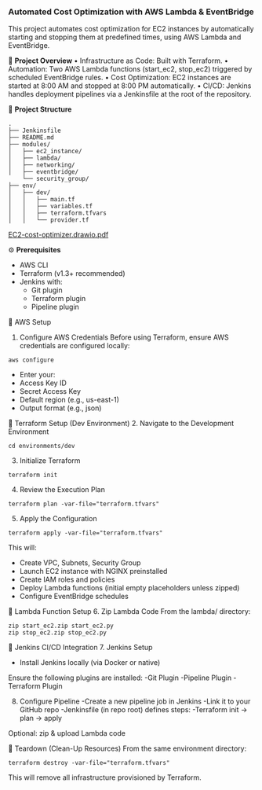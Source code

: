 ### Automated Cost Optimization with AWS Lambda & EventBridge

This project automates cost optimization for EC2 instances by automatically starting and stopping them at predefined times, using AWS Lambda and EventBridge.

🚀 **Project Overview**
• Infrastructure as Code: Built with Terraform.
• Automation: Two AWS Lambda functions (start_ec2, stop_ec2) triggered by scheduled EventBridge rules.
• Cost Optimization: EC2 instances are started at 8:00 AM and stopped at 8:00 PM automatically.
• CI/CD: Jenkins handles deployment pipelines via a Jenkinsfile at the root of the repository.

📁 **Project Structure**
```
.
├── Jenkinsfile
├── README.md
├── modules/
│   ├── ec2_instance/
│   ├── lambda/
│   ├── networking/
│   ├── eventbridge/
    └── security_group/
├── env/
│   ├── dev/
│   │   ├── main.tf
│   │   ├── variables.tf
│   │   ├── terraform.tfvars
│   │   └── provider.tf

```
[EC2-cost-optimizer.drawio.pdf](https://github.com/user-attachments/files/20153846/EC2-cost-optimizer.drawio.pdf)

⚙️ **Prerequisites**

- AWS CLI
- Terraform (v1.3+ recommended)
- Jenkins with:
   - Git plugin
   - Terraform plugin
   - Pipeline plugin
  

🔐 AWS Setup
1. Configure AWS Credentials
Before using Terraform, ensure AWS credentials are configured locally:

```
aws configure
```
- Enter your:
- Access Key ID
- Secret Access Key
- Default region (e.g., us-east-1)
- Output format (e.g., json)

🧱 Terraform Setup (Dev Environment)
2. Navigate to the Development Environment
```
cd environments/dev
```
3. Initialize Terraform
```
terraform init
```
4. Review the Execution Plan
```
terraform plan -var-file="terraform.tfvars"
```
5. Apply the Configuration
```
terraform apply -var-file="terraform.tfvars"
```
This will:

 - Create VPC, Subnets, Security Group
 - Launch EC2 instance with NGINX preinstalled
 - Create IAM roles and policies
 - Deploy Lambda functions (initial empty placeholders unless zipped)
 - Configure EventBridge schedules

🧩 Lambda Function Setup
6. Zip Lambda Code
From the lambda/ directory:
```
zip start_ec2.zip start_ec2.py
zip stop_ec2.zip stop_ec2.py
```

🔁 Jenkins CI/CD Integration
7. Jenkins Setup
   - Install Jenkins locally (via Docker or native)

Ensure the following plugins are installed:
    -Git Plugin
    -Pipeline Plugin
    -Terraform Plugin

8. Configure Pipeline
  -Create a new pipeline job in Jenkins
  -Link it to your GitHub repo
  -Jenkinsfile (in repo root) defines steps:
  -Terraform init → plan → apply

Optional: zip & upload Lambda code

🧹 Teardown (Clean-Up Resources)
From the same environment directory:
```
terraform destroy -var-file="terraform.tfvars"
```
This will remove all infrastructure provisioned by Terraform.


